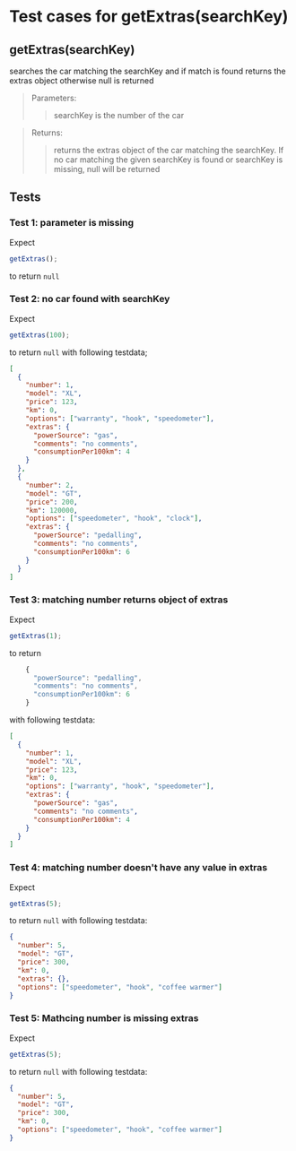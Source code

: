 # Test cases for getExtras(searchKey)

## **getExtras(searchKey)**

searches the car matching the searchKey and if match is found returns the extras object otherwise null is returned

> Parameters:
>
> > searchKey is the number of the car

> Returns:
>
> > returns the extras object of the car matching the searchKey. If no car matching the given searchKey is found or searchKey is missing, null will be returned

## Tests

### Test 1: parameter is missing

Expect

```js
getExtras();
```

to return `null`

### Test 2: no car found with searchKey

Expect

```js
getExtras(100);
```

to return `null` with following testdata;

```json
[
  {
    "number": 1,
    "model": "XL",
    "price": 123,
    "km": 0,
    "options": ["warranty", "hook", "speedometer"],
    "extras": {
      "powerSource": "gas",
      "comments": "no comments",
      "consumptionPer100km": 4
    }
  },
  {
    "number": 2,
    "model": "GT",
    "price": 200,
    "km": 120000,
    "options": ["speedometer", "hook", "clock"],
    "extras": {
      "powerSource": "pedalling",
      "comments": "no comments",
      "consumptionPer100km": 6
    }
  }
]
```

### Test 3: matching number returns object of extras

Expect

```js
getExtras(1);
```

to return

```js
    {
      "powerSource": "pedalling",
      "comments": "no comments",
      "consumptionPer100km": 6
    }
```

with following testdata:

```json
[
  {
    "number": 1,
    "model": "XL",
    "price": 123,
    "km": 0,
    "options": ["warranty", "hook", "speedometer"],
    "extras": {
      "powerSource": "gas",
      "comments": "no comments",
      "consumptionPer100km": 4
    }
  }
]
```

### Test 4: matching number doesn't have any value in extras

Expect

```js
getExtras(5);
```

to return `null` with following testdata:

```json
{
  "number": 5,
  "model": "GT",
  "price": 300,
  "km": 0,
  "extras": {},
  "options": ["speedometer", "hook", "coffee warmer"]
}
```

### Test 5: Mathcing number is missing extras

Expect

```js
getExtras(5);
```

to return `null` with following testdata:

```json
{
  "number": 5,
  "model": "GT",
  "price": 300,
  "km": 0,
  "options": ["speedometer", "hook", "coffee warmer"]
}
```
